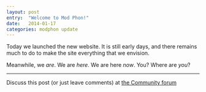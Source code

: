 ```yaml
---
layout: post
entry:	"Welcome to Mod Phon!"
date:   2014-01-17
categories: modphon update
---
```


Today we launched the new website. It is still early days, and there
remains much to do to make the site everything that we envision.

Meanwhile, we *are*. We are *here*. We are here *now*. You? Where are *you*?

----------

Discuss this post (or just leave comments) at [the Community forum](http://community.modphon.com/t/welcome-to-mod-phon/10)
